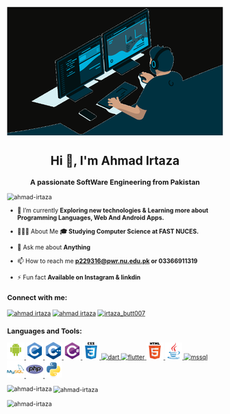 <img src="https://raw.githubusercontent.com/Potential17/Potential17/master/user%20(2).gif" alt="MasterHead">
<h1 align="center">Hi 👋, I'm Ahmad Irtaza</h1>
<h3 align="center">A passionate SoftWare Engineering from Pakistan</h3>

<p align="left"> <img src="https://komarev.com/ghpvc/?username=ahmad-irtaza&label=Profile%20views&color=0e75b6&style=flat" alt="ahmad-irtaza" /> </p>

- 🌱 I’m currently **Exploring new technologies & Learning more about Programming Languages, Web And Android Apps.**

- 👨🏻‍💻 About Me **🎓 Studying Computer Science at FAST NUCES.**

- 💬 Ask me about **Anything**

- 📫 How to reach me **p229316@pwr.nu.edu.pk or 03366911319**

- ⚡ Fun fact **Available on Instagram & linkdin**

<h3 align="left">Connect with me:</h3>
<p align="left">
<a href="https://linkedin.com/in/ahmad irtaza" target="blank"><img align="center" src="https://raw.githubusercontent.com/rahuldkjain/github-profile-readme-generator/master/src/images/icons/Social/linked-in-alt.svg" alt="ahmad irtaza" height="30" width="40" /></a>
<a href="https://stackoverflow.com/users/ahmad irtaza" target="blank"><img align="center" src="https://raw.githubusercontent.com/rahuldkjain/github-profile-readme-generator/master/src/images/icons/Social/stack-overflow.svg" alt="ahmad irtaza" height="30" width="40" /></a>
<a href="https://instagram.com/irtaza_butt007" target="blank"><img align="center" src="https://raw.githubusercontent.com/rahuldkjain/github-profile-readme-generator/master/src/images/icons/Social/instagram.svg" alt="irtaza_butt007" height="30" width="40" /></a>
</p>

<h3 align="left">Languages and Tools:</h3>
<p align="left"> <a href="https://developer.android.com" target="_blank" rel="noreferrer"> <img src="https://raw.githubusercontent.com/devicons/devicon/master/icons/android/android-original-wordmark.svg" alt="android" width="40" height="40"/> </a> <a href="https://www.cprogramming.com/" target="_blank" rel="noreferrer"> <img src="https://raw.githubusercontent.com/devicons/devicon/master/icons/c/c-original.svg" alt="c" width="40" height="40"/> </a> <a href="https://www.w3schools.com/cpp/" target="_blank" rel="noreferrer"> <img src="https://raw.githubusercontent.com/devicons/devicon/master/icons/cplusplus/cplusplus-original.svg" alt="cplusplus" width="40" height="40"/> </a> <a href="https://www.w3schools.com/cs/" target="_blank" rel="noreferrer"> <img src="https://raw.githubusercontent.com/devicons/devicon/master/icons/csharp/csharp-original.svg" alt="csharp" width="40" height="40"/> </a> <a href="https://www.w3schools.com/css/" target="_blank" rel="noreferrer"> <img src="https://raw.githubusercontent.com/devicons/devicon/master/icons/css3/css3-original-wordmark.svg" alt="css3" width="40" height="40"/> </a> <a href="https://dart.dev" target="_blank" rel="noreferrer"> <img src="https://www.vectorlogo.zone/logos/dartlang/dartlang-icon.svg" alt="dart" width="40" height="40"/> </a> <a href="https://flutter.dev" target="_blank" rel="noreferrer"> <img src="https://www.vectorlogo.zone/logos/flutterio/flutterio-icon.svg" alt="flutter" width="40" height="40"/> </a> <a href="https://www.w3.org/html/" target="_blank" rel="noreferrer"> <img src="https://raw.githubusercontent.com/devicons/devicon/master/icons/html5/html5-original-wordmark.svg" alt="html5" width="40" height="40"/> </a> <a href="https://www.java.com" target="_blank" rel="noreferrer"> <img src="https://raw.githubusercontent.com/devicons/devicon/master/icons/java/java-original.svg" alt="java" width="40" height="40"/> </a> <a href="https://www.microsoft.com/en-us/sql-server" target="_blank" rel="noreferrer"> <img src="https://www.svgrepo.com/show/303229/microsoft-sql-server-logo.svg" alt="mssql" width="40" height="40"/> </a> <a href="https://www.mysql.com/" target="_blank" rel="noreferrer"> <img src="https://raw.githubusercontent.com/devicons/devicon/master/icons/mysql/mysql-original-wordmark.svg" alt="mysql" width="40" height="40"/> </a> <a href="https://www.php.net" target="_blank" rel="noreferrer"> <img src="https://raw.githubusercontent.com/devicons/devicon/master/icons/php/php-original.svg" alt="php" width="40" height="40"/> </a> <a href="https://www.python.org" target="_blank" rel="noreferrer"> <img src="https://raw.githubusercontent.com/devicons/devicon/master/icons/python/python-original.svg" alt="python" width="40" height="40"/> </a> </p>

<p><img align="left" src="https://github-readme-stats.vercel.app/api/top-langs?username=ahmad-irtaza&show_icons=true&locale=en&layout=compact" alt="ahmad-irtaza" /></p>

<p>&nbsp;<img align="center" src="https://github-readme-stats.vercel.app/api?username=ahmad-irtaza&show_icons=true&locale=en" alt="ahmad-irtaza" /></p>

<p><img align="center" src="https://github-readme-streak-stats.herokuapp.com/?user=ahmad-irtaza&" alt="ahmad-irtaza" /></p>
